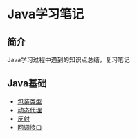 # Java学习笔记

## 简介

Java学习过程中遇到的知识点总结，复习笔记

## Java基础

* [包装类型](java/basis/包装类型.md)
* [动态代理](java/basis/动态代理.md)
* [反射](java/basis/反射.md)
* [回调接口](java/basis/回调接口)